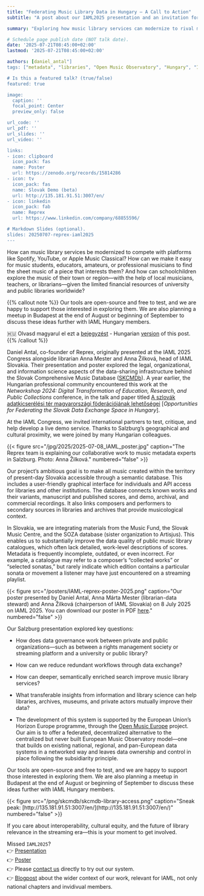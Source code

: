 ```yaml
---
title: "Federating Music Library Data in Hungary – A Call to Action"
subtitle: "A post about our IAML2025 presentation and an invitation for Hungarian data federation pilots"

summary: "Exploring how music library services can modernize to rival major platforms, improve sheet music access for all musicians, and connect communities to local music despite limited resources."

# Schedule page publish date (NOT talk date).
date: '2025-07-21T08:45:00+02:00'
lastmod: '2025-07-21T08:45:00+02:00'

authors: [daniel_antal"]
tags: ["metadata", "libraries", "Open Music Observatory", "Hungary", "IAML"]

# Is this a featured talk? (true/false)
featured: true

image:
  caption: ''
  focal_point: Center
  preview_only: false

url_code: ''
url_pdf: ''
url_slides: ''
url_video: ''

links:
- icon: clipboard
  icon_pack: fas
  name: Poster
  url: https://zenodo.org/records/15814286
- icon: tv
  icon_pack: fas
  name: Slovak Demo (beta)
  url: http://135.181.91.51:3007/en/
- icon: linkedin
  icon_pack: fab
  name: Reprex
  url: https://www.linkedin.com/company/68855596/

# Markdown Slides (optional).
slides: 20250707-reprex-iaml2025
---
```


How can music library services be modernized to compete with platforms like Spotify, YouTube, or Apple Music Classical? How can we make it easy for music students, educators, amateurs, or professional musicians to find the sheet music of a piece that interests them? And how can schoolchildren explore the music of their town or region—with the help of local musicians, teachers, or librarians—given the limited financial resources of university and public libraries worldwide?

{{% callout note %}} 
Our tools are open-source and free to test, and we are happy to support those interested in exploring them. We are also planning a meetup in Budapest at the end of August or beginning of September to discuss these ideas further with IAML Hungary members.

🇭🇺 Olvasd magyarul el ezt a [bejegyzést](/documents/IAML-HU/IAML.html) - Hungarian [version](/documents/IAML-HU/IAML.html) of this post.
{{% /callout %}}

Daniel Antal, co-founder of Reprex, originally presented at the IAML 2025 Congress
alongside librarian Anna Mester and Anna Žilková, head of IAML Slovakia. 
Their presentation and poster explored the legal, organizational, and information science
aspects of the data-sharing infrastructure behind the 
Slovak Comprehensive Music Database ([SKCMDb](https://reprex.nl/project/skcmdb/)). 
A year earlier, the Hungarian professional community encountered this work at 
the *Networkshop 2024: Digital Transformation of Education, Research, and Public Collections* 
conference, in the talk and paper 
titled [A szlovák adatkicserélési tér magyarországi föderációjának lehetőségei](https://zenodo.org/records/14640180) 
[*Opportunities for Federating the Slovak Data Exchange Space in Hungary*].

At the IAML Congress, we invited international partners to test, critique, and help develop a live demo service. Thanks to Salzburg’s geographical and cultural proximity, we were joined by many Hungarian colleagues.

{{< figure src="/jpg/2025/2025-07-08_IAML_poster.jpg" caption="The Reprex team is explaining our collaborative work to music metadata experts in Salzburg. Photo: Anna Žilková." numbered="false" >}}

Our project’s ambitious goal is to make all music created within the territory of present-day Slovakia accessible through a semantic database. This includes a user-friendly graphical interface for individuals and API access for libraries and other institutions. The database connects known works and their variants, manuscript and published scores, and demo, archival, and commercial recordings. It also links composers and performers to secondary sources in libraries and archives that provide musicological context.

In Slovakia, we are integrating materials from the Music Fund, the Slovak Music Centre, and the SOZA database (sister organization to Artisjus). This enables us to substantially improve the data quality of public music library catalogues, which often lack detailed, work-level descriptions of scores. Metadata is frequently incomplete, outdated, or even incorrect. For example, a catalogue may refer to a composer’s “collected works” or “selected sonatas,” but rarely indicate which edition contains a particular sonata or movement a listener may have just encountered on a streaming playlist.

{{< figure src="/posters/IAML-reprex-poster-2025.png" caption="Our poster presented by Daniel Antal, Anna Márta Mester (librarian-data steward) and Anna Žilková (chairperson of IAML Slovakia) on 8 July 2025 on IAML 2025. You can download our poster in PDF [here](https://zenodo.org/records/15814286)." numbered="false" >}}

Our Salzburg presentation explored key questions:

-   How does data governance work between private and public organizations—such as between a rights management society or streaming platform and a university or public library?

-   How can we reduce redundant workflows through data exchange?

-   How can deeper, semantically enriched search improve music library services?

-   What transferable insights from information and library science can help libraries, archives, museums, and private actors mutually improve their data?

-   The development of this system is supported by the European Union’s Horizon Europe programme, through the [Open Music Europe](https://openmuse.eu/) project. Our aim is to offer a federated, decentralized alternative to the centralized but never built European Music Observatory model—one that builds on existing national, regional, and pan-European data systems in a networked way and leaves data ownership and control in place following the subsidiarity principle.

Our tools are open-source and free to test, and we are happy to support those interested in exploring them. We are also planning a meetup in Budapest at the end of August or beginning of September to discuss these ideas further with IAML Hungary members.

<td style="text-align: center;">
{{< figure src="/png/skcmdb/skcmdb-library-access.png" caption="Sneak peak: [http://135.181.91.51:3007/en/](http://135.181.91.51:3007/en/)" numbered="false" >}}
</td>

If you care about interoperability, cultural equity, and the future of 
library relevance in the streaming era—this is your moment to get involved.

Missed `IAML2025`?</br>
👉 [Presentation](/slides/20250707-reprex-iaml2025/)</br>
👉 [Poster](https://zenodo.org/records/15814286)</br>
👉 Please [contact us](https://reprex.nl/contact/) directly to try out our system.</br>
👉 [Blogpost](/post/2025-07-05-iaml-2025/) about the wider context of our work, relevant for IAML, not only national chapters and invidivual members.</br>

